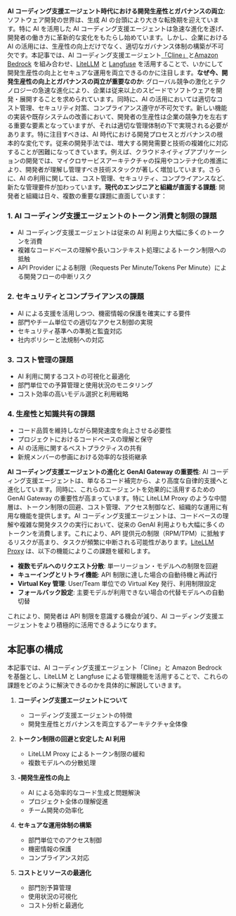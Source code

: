**AI コーディング支援エージェント時代における開発生産性とガバナンスの両立**: ソフトウェア開発の世界は、生成 AI の台頭により大きな転換期を迎えています。特に AI を活用した AI コーディング支援エージェントは急速な進化を遂げ、開発者の働き方に革新的な変化をもたらし始めています。しかし、企業における AI の活用には、生産性の向上だけでなく、適切なガバナンス体制の構築が不可欠です。本記事では、AI コーディング支援エージェント[「Cline」](https://github.com/cline/cline)と[Amazon Bedrock](https://aws.amazon.com/jp/bedrock/) を組み合わせ、[LiteLLM](https://github.com/BerriAI/litellm) と [Langfuse](https://langfuse.com/) を活用することで、いかにして開発生産性の向上とセキュアな運用を両立できるのかに注目します。**なぜ今、開発生産性の向上とガバナンスの両立が重要なのか**: グローバル競争の激化とテクノロジーの急速な進化により、企業は従来以上のスピードでソフトウェアを開発・展開することを求められています。同時に、AI の活用においては適切なコスト管理、セキュリティ対策、コンプライアンス遵守が不可欠です。新しい機能の実装や既存システムの改善において、開発者の生産性は企業の競争力を左右する重要な要素となっていますが、それは適切な管理体制の下で実現される必要があります。特に注目すべきは、AI 時代における開発プロセスとガバナンスの根本的な変化です。従来の開発手法では、増大する開発需要と技術の複雑化に対応することが困難になってきています。例えば、クラウドネイティブアプリケーションの開発では、マイクロサービスアーキテクチャの採用やコンテナ化の推進により、開発者が理解し管理すべき技術スタックが著しく増加しています。さらに、AI の利用に関しては、コスト管理、セキュリティ、コンプライアンスなど、新たな管理要件が加わっています。**現代のエンジニアと組織が直面する課題**: 開発者と組織は日々、複数の重要な課題に直面しています：

### 1. AI コーディング支援エージェントのトークン消費と制限の課題
- AI コーディング支援エージェントは従来の AI 利用より大幅に多くのトークンを消費
- 複雑なコードベースの理解や長いコンテキスト処理によるトークン制限への抵触
- API Provider による制限（Requests Per Minute/Tokens Per Minute）による開発フローの中断リスク

### 2. セキュリティとコンプライアンスの課題
- AI による支援を活用しつつ、機密情報の保護を確実にする要件
- 部門やチーム単位での適切なアクセス制御の実現
- セキュリティ基準への準拠と監査対応
- 社内ポリシーと法規制への対応

### 3. コスト管理の課題
- AI 利用に関するコストの可視化と最適化
- 部門単位での予算管理と使用状況のモニタリング
- コスト効率の高いモデル選択と利用戦略

### 4. 生産性と知識共有の課題
- コード品質を維持しながら開発速度を向上させる必要性
- プロジェクトにおけるコードベースの理解と保守
- AI の活用に関するベストプラクティスの共有
- 新規メンバーの参画における効率的な技術継承

**AI コーディング支援エージェントの進化と GenAI Gateway の重要性**: AI コーディング支援エージェントは、単なるコード補完から、より高度な自律的支援へと進化しています。同時に、これらのエージェントを効果的に活用するための GenAI Gateway の重要性が高まっています。特に LiteLLM Proxy のような中間層は、トークン制限の回避、コスト管理、アクセス制御など、組織的な運用に有用な機能を提供します。AI コーディング支援エージェントは、コードベースの理解や複雑な開発タスクの実行において、従来の GenAI 利用よりも大幅に多くのトークンを消費します。これにより、API 提供元の制限（RPM/TPM）に抵触するリスクが高まり、タスクが頻繁に中断される可能性があります。[LiteLLM Proxy](https://docs.litellm.ai/docs/simple_proxy) は、以下の機能によりこの課題を緩和します。

- **複数モデルへのリクエスト分散**: 単一リージョン・モデルへの制限を回避
- **キューイングとリトライ機能**: API 制限に達した場合の自動待機と再試行
- **Virtual Key 管理**: User/Team 単位での Virtual Key 発行、利用制限設定
- **フォールバック設定**: 主要モデルが利用できない場合の代替モデルへの自動切替

これにより、開発者は API 制限を意識する機会が減り、AI コーディング支援エージェントをより積極的に活用できるようになります。

## 本記事の構成

本記事では、AI コーディング支援エージェント「Cline」と Amazon Bedrock を基盤とし、LiteLLM と Langfuse による管理機能を活用することで、これらの課題をどのように解決できるのかを具体的に解説していきます。

1. **コーディング支援エージェントについて**
   - コーディング支援エージェントの特徴
   - 開発生産性とガバナンスを両立するアーキテクチャ全体像

2. **トークン制限の回避と安定した AI 利用**
   - LiteLLM Proxy によるトークン制限の緩和
   - 複数モデルへの分散処理

3. **-開発生産性の向上**
   - AI による効率的なコード生成と問題解決
   - プロジェクト全体の理解促進
   - チーム開発の効率化

4. **セキュアな運用体制の構築**
   - 部門単位でのアクセス制御
   - 機密情報の保護
   - コンプライアンス対応

5. **コストとリソースの最適化**
   - 部門別予算管理
   - 使用状況の可視化
   - コスト分析と最適化


